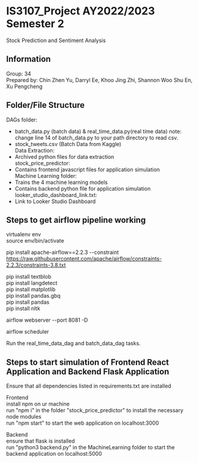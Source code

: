 # IS3107_Project AY2022/2023 Semester 2

Stock Prediction and Sentiment Analysis  

## Information

Group: 34  
Prepared by: Chin Zhen Yu, Darryl Ee, Khoo Jing Zhi, Shannon Woo Shu En, Xu Pengcheng  

## Folder/File Structure

DAGs folder:  
- batch_data.py (batch data) & real_time_data.py(real time data) note: change line 14 of batch_data.py to your path directory to read csv.  
- stock_tweets.csv (Batch Data from Kaggle)  
Data Extraction:  
- Archived python files for data extraction  
stock_price_predictor:  
- Contains frontend javascript files for application simulation  
Machine Learning folder:  
- Trains the 4 machine learning models  
- Contains backend python file for application simulation  
looker_studio_dashboard_link.txt:  
- Link to Looker Studio Dashboard  

## Steps to get airflow pipeline working

virtualenv env  
source env/bin/activate  

pip install apache-airflow==2.2.3 --constraint https://raw.githubusercontent.com/apache/airflow/constraints-2.2.3/constraints-3.8.txt  

pip install textblob  
pip install langdetect  
pip install matplotlib  
pip install pandas.gbq  
pip install pandas  
pip install nltk  

airflow webserver --port 8081 -D

airflow scheduler

Run the real_time_data_dag and batch_data_dag tasks.


## Steps to start simulation of Frontend React Application and Backend Flask Application
Ensure that all dependencies listed in requirements.txt are installed 

Frontend  
install npm on ur machine  
run "npm i" in the folder "stock_price_predictor" to install the necessary node modules  
run "npm start" to start the web application on localhost:3000  

Backend  
ensure that flask is installed  
run "python3 backend.py" in the MachineLearning folder to start the backend application on localhost:5000  
